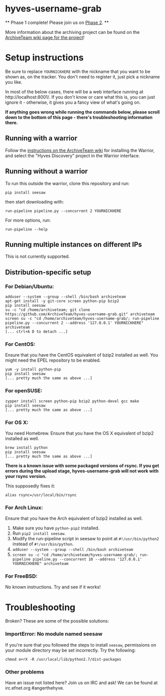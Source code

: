 hyves-username-grab
===================

** Phase 1 complete! Please join us on [Phase 2](https://github.com/ArchiveTeam/hyves-grab/). **

More information about the archiving project can be found on the [ArchiveTeam wiki page for the project](http://archiveteam.org/index.php?title=Hyves)!

Setup instructions
=========================

Be sure to replace `YOURNICKHERE` with the nickname that you want to be shown as, on the tracker. You don't need to register it, just pick a nickname you like.

In most of the below cases, there will be a web interface running at http://localhost:8001/. If you don't know or care what this is, you can just ignore it - otherwise, it gives you a fancy view of what's going on.

**If anything goes wrong while running the commands below, please scroll down to the bottom of this page - there's troubleshooting information there.**

Running with a warrior
-------------------------

Follow the [instructions on the ArchiveTeam wiki](http://archiveteam.org/index.php?title=Warrior) for installing the Warrior, and select the "Hyves Discovery" project in the Warrior interface.

Running without a warrior
-------------------------

To run this outside the warrior, clone this repository and run:

    pip install seesaw

then start downloading with:

    run-pipeline pipeline.py --concurrent 2 YOURNICKHERE

For more options, run:

    run-pipeline --help
    
Running multiple instances on different IPs
-------------------------

This is not currently supported.

Distribution-specific setup
-------------------------

### For Debian/Ubuntu:

    adduser --system --group --shell /bin/bash archiveteam
    apt-get install -y git-core screen python-pip bzip2
    pip install seesaw
    su -c "cd /home/archiveteam; git clone https://github.com/ArchiveTeam/hyves-username-grab.git" archiveteam
    screen su -c "cd /home/archiveteam/hyves-username-grab/; run-pipeline pipeline.py --concurrent 2 --address '127.0.0.1' YOURNICKHERE" archiveteam
    [... ctrl+A D to detach ...]
    
### For CentOS:

Ensure that you have the CentOS equivalent of bzip2 installed as well. You might need the EPEL repository to be enabled.

    yum -y install python-pip
    pip install seesaw
    [... pretty much the same as above ...]

### For openSUSE:

    zypper install screen python-pip bzip2 python-devel gcc make
    pip install seesaw
    [... pretty much the same as above ...]

### For OS X:

You need Homebrew. Ensure that you have the OS X equivalent of bzip2 installed as well.

    brew install python
    pip install seesaw
    [... pretty much the same as above ...]

**There is a known issue with some packaged versions of rsync. If you get errors during the upload stage, hyves-username-grab will not work with your rsync version.**

This supposedly fixes it:

    alias rsync=/usr/local/bin/rsync

### For Arch Linux:

Ensure that you have the Arch equivalent of bzip2 installed as well.

1. Make sure you have `python-pip2` installed.
2. Run `pip2 install seesaw`.
3. Modify the run-pipeline script in seesaw to point at `#!/usr/bin/python2` instead of `#!/usr/bin/python`.
4. `adduser --system --group --shell /bin/bash archiveteam`
5. `screen su -c "cd /home/archiveteam/hyves-username-grab/; run-pipeline pipeline.py --concurrent 10 --address '127.0.0.1' YOURNICKHERE" archiveteam`

### For FreeBSD:

No known instructions. Try and see if it works!

Troubleshooting
=========================

Broken? These are some of the possible solutions:
    
### ImportError: No module named seesaw

If you're sure that you followed the steps to install `seesaw`, permissions on your module directory may be set incorrectly. Try the following:

    chmod o+rX -R /usr/local/lib/python2.7/dist-packages

### Other problems

Have an issue not listed here? Join us on IRC and ask! We can be found at irc.efnet.org #angerthehyve.
